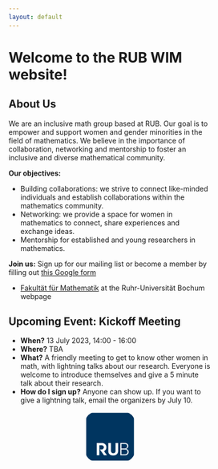 ```yaml
---
layout: default
---
```


<head>
  <meta name="viewport" content="width=device-width, initial-scale=1">
  <style>
  * {
    box-sizing: border-box;
  }
.rub_logo {
    width: 25%;
    border-radius: 25px;
    margin-left: auto;
    margin-right: auto;
    display: block;
} 
  </style>
  </head>

<h1>Welcome to the RUB WIM website!</h1>

## About Us

We are an inclusive math group based at RUB.
Our goal is to empower and support women and gender minorities in the field of mathematics. We believe in the importance of collaboration, networking and mentorship to foster an inclusive and diverse mathematical community. 

**Our objectives:**

- Building collaborations: we strive to connect like-minded individuals and establish collaborations within the mathematics community.
- Networking: we provide a space for women in mathematics to connect, share experiences and exchange ideas.
- Mentorship for established and young researchers in mathematics.

**Join us:** Sign up for our mailing list or become a member by filling out [this Google form](https://docs.google.com/forms/d/e/1FAIpQLSdmaadCNGYQ25b-C8ToJdVUVEInu_W2b99f71fXeSLqNCN-1Q/viewform?usp=sf_link)
- [Fakultät für Mathematik](https://math.ruhr-uni-bochum.de/) at the Ruhr-Universität Bochum webpage

## Upcoming Event: Kickoff Meeting 

- **When?** 13 July 2023, 14:00 - 16:00
- **Where?** TBA
- **What?** A friendly meeting to get to know other women in math, with lightning talks about our research. 
Everyone is welcome to introduce themselves and give a 5 minute talk about their research.
- **How do I sign up?** Anyone can show up. If you want to give a lightning talk, email the organizers by July 10.

<img src="rub.svg" class="rub_logo">